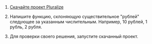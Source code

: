 1. [Скачайте проект Pluralize](https://ulearn.me/Courses/BasicProgramming/Part01/BasicProgramming/Slides/L030_Ifs/Pluralize.exercise.zip)

2. Напишите функцию, склоняющую существительное "рублей" следующее за указанным числительным. Например, 10 рублей, 1 рубль, 2 рубля.

3. Для проверки своего решения, запустите скачанный проект.

